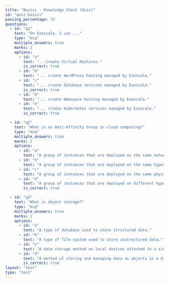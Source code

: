 ```yaml
---
title: "Basics - Knowledge Check (Quiz)"
id: "quiz-basics"
passing_percentage: 70
questions:
  - id: "q1"
    text: "On Exoscale, I can ..."
    type: "mcq"
    multiple_answers: true
    marks: 2
    options:
      - id: "a"
        text: "...Create Virtual Machines."
        is_correct: true
      - id: "b"
        text: "... create WordPress hosting managed by Exoscale."
      - id: "c"
        text: "... create Database services managed by Exoscale."
        is_correct: true
      - id: "d"
        text: "... create Webspace hosting managed by Exoscale."
      - id: "e"
        text: "... create Kubernetes services managed by Exoscale."
        is_correct: true

  - id: "q2"
    text: "What is an Anti-Affinity Group in cloud computing?"
    type: "mcq"
    multiple_answers: true
    marks: 2
    options:
      - id: "a"
        text: "A group of instances that are deployed on the same network segment to reduce latency."
      - id: "b"
        text: "A group of instances that are deployed on the same hypervisor for better performance."
      - id: "c"
        text: "A group of instances that are deployed on the same physical server for better security."
      - id: "d"
        text: "A group of instances that are deployed on different hypervisors to improve availability and resilience."
        is_correct: true

  - id: "q3"
    text: "What is object storage?"
    type: "mcq"
    multiple_answers: true
    marks: 2
    options:
      - id: "a"
        text: "A type of database used to store structured data."
      - id: "b"
        text: "A type of file system used to store unstructured data."
      - id: "c"
        text: "A data storage method on local devices attached to a single server."
      - id: "d"
        text: "A method of storing and managing data as objects in a distributed system."
        is_correct: true
layout: "test"
type: "test"
---
```

